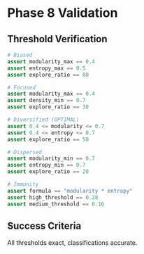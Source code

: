 # Phase 8 Validation

## Threshold Verification

```python
# Biased
assert modularity_max == 0.4
assert entropy_max == 0.5
assert explore_ratio == 80

# Focused
assert modularity_max == 0.4
assert density_min == 0.7
assert explore_ratio == 30

# Diversified (OPTIMAL)
assert 0.4 <= modularity <= 0.7
assert 0.4 <= entropy <= 0.7
assert explore_ratio == 50

# Dispersed
assert modularity_min == 0.7
assert entropy_min == 0.7
assert explore_ratio == 20

# Immunity
assert formula == "modularity * entropy"
assert high_threshold == 0.28
assert medium_threshold == 0.16
```

## Success Criteria

All thresholds exact, classifications accurate.